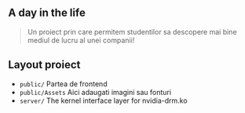 ## A day in the life

> Un proiect prin care permitem studentilor sa descopere mai bine mediul de lucru al unei companii!

## Layout proiect

- `public/`                Partea de frontend
- `public/Assets`          Aici adaugati imagini sau fonturi
- `server/`                The kernel interface layer for nvidia-drm.ko

